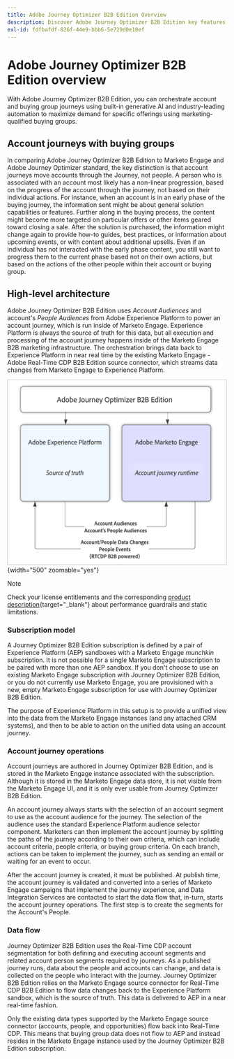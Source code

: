 ```yaml
---
title: Adobe Journey Optimizer B2B Edition Overview
description: Discover Adobe Journey Optimizer B2B Edition key features, use cases, and architectures.
exl-id: fdfbafdf-826f-44e9-bbb6-5e729d0e18ef
---
```

# Adobe Journey Optimizer B2B Edition overview

With Adobe Journey Optimizer B2B Edition, you can orchestrate account and buying group journeys using built-in generative AI and industry-leading automation to maximize demand for specific offerings using marketing-qualified buying groups.

## Account journeys with buying groups

In comparing Adobe Journey Optimizer B2B Edition to Marketo Engage and Adobe Journey Optimizer standard, the key distinction is that account journeys move accounts through the Journey, not people. A person who is associated with an account most likely has a non-linear progression, based on the progress of the account through the journey, not based on their individual actions. For instance, when an account is in an early phase of the buying journey, the information sent might be about general solution capabilities or features. Further along in the buying process, the content might become more targeted on particular offers or other items geared toward closing a sale. After the solution is purchased, the information might change again to provide how-to guides, best practices, or information about upcoming events, or with content about additional upsells. Even if an individual has not interacted with the early phase content, you still want to progress them to the current phase based not on their own actions, but based on the actions of the other people within their account or buying group. 

## High-level architecture

Adobe Journey Optimizer B2B Edition uses _Account Audiences_ and account's _People Audiences_ from Adobe Experience Platform to power an account journey, which is run inside of Marketo Engage. Experience Platform is always the source of truth for this data, but all execution and processing of the account journey happens inside of the Marketo Engage B2B marketing infrastructure. The orchestration brings data back to Experience Platform in near real time by the existing Marketo Engage - Adobe Real-Time CDP B2B Edition source connector, which streams data changes from Marketo Engage to Experience Platform.

![High-level data architecture](./assets/high-level-data-architecture.png){width="500" zoomable="yes"}

>[!NOTE]
>
>Check your license entitlements and the corresponding [product description](https://helpx.adobe.com/legal/product-descriptions/adobe-journey-optimizer-b2b.html){target="_blank"} about performance guardrails and static limitations.

### Subscription model

A Journey Optimizer B2B Edition subscription is defined by a pair of Experience Platform (AEP) sandboxes with a Marketo Engage _munchkin_ subscription. It is not possible for a single Marketo Engage subscription to be paired with more than one AEP sandbox. If you don't choose to use an existing Marketo Engage subscription with Journey Optimizer B2B Edition, or you do not currently use Marketo Engage, you are provisioned with a new, empty Marketo Engage subscription for use with Journey Optimizer B2B Edition.

The purpose of Experience Platform in this setup is to provide a unified view into the data from the Marketo Engage instances (and any attached CRM systems), and then to be able to action on the unified data using an account journey.

### Account journey operations

Account journeys are authored in Journey Optimizer B2B Edition, and is stored in the Marketo Engage instance associated with the subscription. Although it is stored in the Marketo Engage data store, it is not visible from the Marketo Engage UI, and it is only ever usable from Journey Optimizer B2B Edition. 

An account journey always starts with the selection of an account segment to use as the account audience for the journey. The selection of the audience uses the standard Experience Platform audience selector component. Marketers can then implement the account journey by splitting the paths of the journey according to their own criteria, which can include account criteria, people criteria, or buying group criteria. On each branch, actions can be taken to implement the journey, such as sending an email or waiting for an event to occur.

After the account journey is created, it must be published. At publish time, the account journey is validated and converted into a series of Marketo Engage campaigns that implement the journey experience, and Data Integration Services are contacted to start the data flow that, in-turn, starts the account journey operations. The first step is to create the segments for the Account's People.

### Data flow

Journey Optimizer B2B Edition uses the Real-Time CDP account segmentation for both defining and executing account segments and related account person segments required by journeys. As a published journey runs, data about the people and accounts can change, and data is collected on the people who interact with the journey. Journey Optimizer B2B Edition relies on the Marketo Engage source connector for Real-Time CDP B2B Edition to flow data changes back to the Experience Platform sandbox, which is the source of truth.  This data is delivered to AEP in a near real-time fashion.   

Only the existing data types supported by the Marketo Engage source connector (accounts, people, and opportunities) flow back into Real-Time CDP. This means that buying group data does not flow to AEP and instead resides in the Marketo Engage instance used by the Journey Optimizer B2B Edition subscription.
